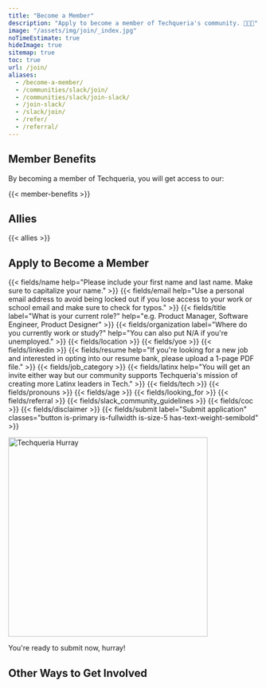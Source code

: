 ```yaml
---
title: "Become a Member"
description: "Apply to become a member of Techqueria's community. 🌮➕➕"
image: "/assets/img/join/_index.jpg"
noTimeEstimate: true
hideImage: true
sitemap: true
toc: true
url: /join/
aliases:
  - /become-a-member/
  - /communities/slack/join/
  - /communities/slack/join-slack/
  - /join-slack/
  - /slack/join/
  - /refer/
  - /referral/
---
```


## Member Benefits

By becoming a member of Techqueria, you will get access to our:

{{< member-benefits >}}

## Allies

{{< allies >}}

<div class="mt-4"></div>

## Apply to Become a Member

<form name="Become a Member" method="POST" data-netlify-recaptcha="true" data-netlify="true" action="/success/member/"
  class="form--centered no-ids" id="form_become_a_member">
  <input type="hidden" aria-label="Subject" name="_subject" value="Techqueria - Become a Member">
  <!-- 1. Name -->
  {{< fields/name help="Please include your first name and last name. Make sure to capitalize your name." >}}
  <!-- 2. Email -->
  {{< fields/email help="Use a personal email address to avoid being locked out if you lose access to your work or school email and make sure to check for typos." >}}
  <!-- 3. Title -->
  {{< fields/title label="What is your current role?" help="e.g. Product Manager, Software Engineer, Product Designer" >}}
  <!-- 4. Org -->
  {{< fields/organization label="Where do you currently work or study?" help="You can also put N/A if you're unemployed." >}}
  <!-- 5. Location -->
  {{< fields/location >}}
  <!-- 6. Years of Experience -->
  {{< fields/yoe >}}
  <!-- 7. LinkedIn -->
  {{< fields/linkedin >}}
  <!-- 8. Resume -->
  {{< fields/resume help="If you're looking for a new job and interested in opting into our resume bank, please upload a 1-page PDF file." >}}
  <!-- 9. Category -->
  {{< fields/job_category >}}
  <!-- 10. Identify as Latinx -->
  {{< fields/latinx help="You will get an invite either way but our community supports Techqueria's mission of creating more Latinx leaders in Tech." >}}
  <!-- 11. In Tech -->
  {{< fields/tech >}}
  <!-- 12. Gender Pronouns -->
  {{< fields/pronouns >}}
  <!-- 13. Age -->
  {{< fields/age >}}
  <!-- 14. What they hope to gain from Techqueria -->
  {{< fields/looking_for >}}
  <!-- 15. How they heard about Techqueria -->
  {{< fields/referral >}}
  <!-- 16. Slack Guidelines -->
  {{< fields/slack_community_guidelines >}}
  <!-- 17. Code of Conduct -->
  {{< fields/coc >}}
  <!-- Disclaimer -->
  {{< fields/disclaimer >}}
  <!-- Submit form -->
  {{< fields/submit label="Submit application" classes="button is-primary  is-fullwidth is-size-5 has-text-weight-semibold" >}}
</form>
<script src="/assets/js/join.js"></script>

<div class="u-text--centered">
  <img src="/assets/img/join/success.png" alt="Techqueria Hurray" class="mt-2 mb-2 u-box-shadow--none" width="400">
  <p>You're ready to submit now, hurray!</p>
</div>

## Other Ways to Get Involved
